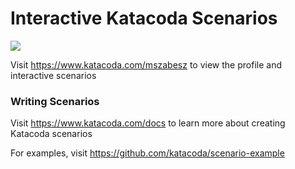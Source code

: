 # Interactive Katacoda Scenarios

[![](http://shields.katacoda.com/katacoda/mszabesz/count.svg)](https://www.katacoda.com/mszabesz "Get your profile on Katacoda.com")

Visit https://www.katacoda.com/mszabesz to view the profile and interactive scenarios

### Writing Scenarios
Visit https://www.katacoda.com/docs to learn more about creating Katacoda scenarios

For examples, visit https://github.com/katacoda/scenario-example
